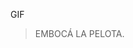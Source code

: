 <gs-toolbox toolbox-url="https://gobstones.runners.mumuki.io/assets/minimal-kindergarten-toolbox.xml"></gs-toolbox>

<gs-attire attire-url="https://raw.githubusercontent.com/MumukiProject/mumuki-guia-gobstones-primeros-programas-kinder/master/assets/attires/config_1603206432567.json"></gs-attire>

GIF

> EMBOCÁ LA PELOTA.